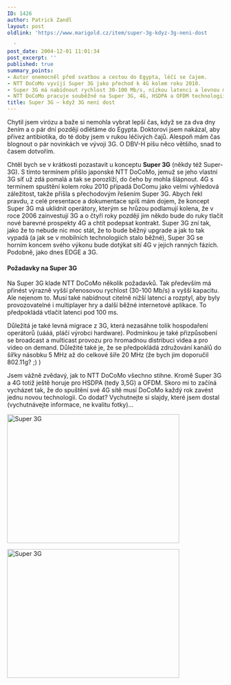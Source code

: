 ```yaml
---
ID: 1426
author: Patrick Zandl
layout: post
oldlink: 'https://www.marigold.cz/item/super-3g-kdyz-3g-neni-dost

  '
post_date: 2004-12-01 11:01:34
post_excerpt: ''
published: true
summary_points:
- Autor onemocněl před svatbou a cestou do Egypta, léčí se čajem.
- NTT DoCoMo vyvíjí Super 3G jako přechod k 4G kolem roku 2010.
- Super 3G má nabídnout rychlost 30-100 Mb/s, nízkou latenci a levnou migraci.
- NTT DoCoMo pracuje souběžně na Super 3G, 4G, HSDPA a OFDM technologiích.
title: Super 3G – když 3G není dost
---
```


<p>
Chytil jsem virózu a baže si nemohla vybrat lepší čas, když se za dva dny žením a o pár dní později odlétáme do Egypta. Doktorovi jsem nakázal, aby přivez antibiotika, do té doby jsem v rukou léčivých čajů. Alespoň mám čas blognout o pár novinkách ve vývoji 3G. O DBV-H píšu něco většího, snad to časem dotvořím. </p>

<p>
Chtěl bych se v krátkosti pozastavit u konceptu <b>Super 3G</b> (někdy též Super-3G). S tímto termínem přišlo japonské NTT DoCoMo, jemuž se jeho vlastní 3G síť už zdá pomalá a tak se porozlíží, do čeho by mohla šlápnout. 4G s termínem spuštění kolem roku 2010 připadá DoComu jako velmi výhledová záležitost, takže přišla s přechodovým řešením Super 3G. Abych řekl pravdu, z celé presentace a dokumentace spíš mám dojem, že koncept Super 3G má uklidnit operátory, kterým se hrůzou podlamují kolena, že v roce 2006 zainvestují 3G a o čtyři roky později jim někdo bude do ruky tlačit nové barevné prospekty 4G a chtít podepsat kontrakt. Super 3G zní tak, jako že to nebude nic moc stát, že to bude běžný upgrade a jak to tak vypadá (a jak se v mobilních technologiích stalo běžné), Super 3G se horním koncem svého výkonu bude dotýkat sítí 4G v jejich ranných fázích. Podobně, jako dnes EDGE a 3G. </p>

<h4>Požadavky na Super 3G</h4>
<p>
Na Super 3G klade NTT DoCoMo několik požadavků. Tak především má přinést výrazně vyšší přenosovou rychlost (30-100 Mb/s) a vyšší kapacitu. Ale nejenom to. Musí také nabídnout citelně nižší latenci a rozptyl, aby byly provozovatelné i multiplayer hry a další běžné internetové aplikace. To předpokládá vtlačit latenci pod 100 ms. </p>

<p>
Důležitá je také levná migrace z 3G, která nezasáhne tolik hospodaření operátorů (uááá, pláčí výrobci hardware). Podmínkou je také přizpůsobení se broadcast a multicast provozu pro hromadnou distribuci videa a pro video on demand. Důležité také je, že se předpokládá združování kanálů do šířky násobku 5 MHz až do celkové šíře 20 MHz (že bych jim doporučil 802.11g? ;) )</p>

<p>
Jsem vážně zvědavý, jak to NTT DoCoMo všechno stihne. Kromě Super 3G a 4G totiž ještě horuje pro HSDPA (tedy 3,5G) a OFDM. Skoro mi to začíná vycházet tak, že do spuštění své 4G sítě musí DoCoMo každý rok zavést jednu novou technologii. Co dodat? Vychutnejte si slajdy, které jsem dostal (vychutnávejte informace, ne kvalitu fotky)&#8230;</p>

<p>
<img src="/wp-content/uploads/1/20041201-ntt-super3g.jpg" alt="Super 3G" width="400" height="300" /></p>

<p>
<img src="/wp-content/uploads/1/20041201-ntt-super3g-2.jpg" alt="Super 3G" width="400" height="300" />
</p>